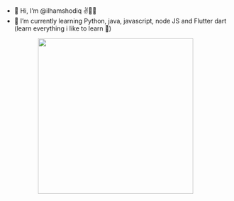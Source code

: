 - 👋 Hi, I’m @ilhamshodiq ✌👨‍💻
- 🌱 I’m currently learning Python, java, javascript, node JS and Flutter dart (learn everything i like to learn 🤣)

<p align='center'>
 <a href="#"><img src="https://github-readme-stats.vercel.app/api/top-langs/?username=ilhamshodiq&show_icons=true&count_private=true&theme=dark" width="350"></a>
</p>
<!-- - 👨‍💻 I'm currently working on discord bot project 🤖 and mobile app project 📱 -->





<!---
ilhamshodiq/ilhamshodiq is a ✨ special ✨ repository because its `README.md` (this file) appears on your GitHub profile.
You can click the Preview link to take a look at your changes.
--->
